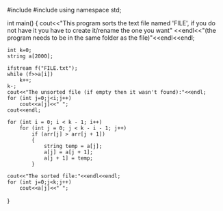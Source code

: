 #include <iostream>
#include <fstream>
using namespace std;



int main()
{
    cout<<"This program sorts the text file named 'FILE', if you do not have it you have to create it/rename the one you want"
    <<endl<<"(the program needs to be in the same folder as the file)"<<endl<<endl;
    
    int k=0;
    string a[2000];

    ifstream f("FILE.txt");
    while (f>>a[i])
        k++;
    k-;
    cout<<"The unsorted file (if empty then it wasn't found):"<<endl;
    for (int j=0;j<i;j++)
        cout<<a[j]<<" ";
    cout<<endl;
    
    for (int i = 0; i < k - 1; i++)
        for (int j = 0; j < k - i - 1; j++)
            if (arr[j] > arr[j + 1])
            {
                string temp = a[j];
                a[j] = a[j + 1];
                a[j + 1] = temp;
            }
    
    cout<<"The sorted file:"<<endl<<endl;
    for (int j=0;j<k;j++)
        cout<<a[j]<<" ";
}
